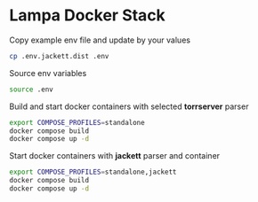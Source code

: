 # Lampa Docker Stack

Copy example env file and update by your values
```bash
cp .env.jackett.dist .env
```

Source env variables
```bash
source .env
```

Build and start docker containers with selected **torrserver** parser
```bash
export COMPOSE_PROFILES=standalone
docker compose build
docker compose up -d
```
Start docker containers with **jackett** parser and container
```bash
export COMPOSE_PROFILES=standalone,jackett
docker compose build
docker compose up -d
```
